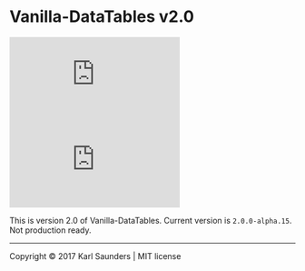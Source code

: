# Vanilla-DataTables v2.0

![](http://img.badgesize.io/Mobius1/Vanilla-DataTables/2.0/dist/vanilla-dataTables.min.js) ![](http://img.badgesize.io/Mobius1/Vanilla-DataTables/2.0/dist/vanilla-dataTables.min.js?compression=gzip&label=gzipped)

This is version 2.0 of Vanilla-DataTables. Current version is `2.0.0-alpha.15`. Not production ready.

---

Copyright © 2017 Karl Saunders | MIT license

